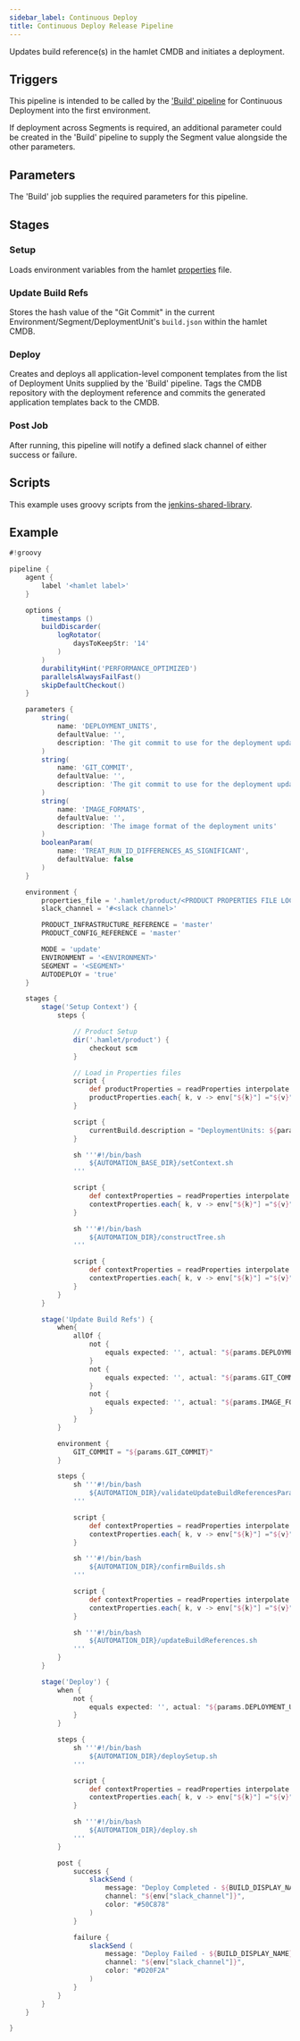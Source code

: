 ```yaml
---
sidebar_label: Continuous Deploy
title: Continuous Deploy Release Pipeline
---
```

Updates build reference(s) in the hamlet CMDB and initiates a deployment.

## Triggers

This pipeline is intended to be called by the ['Build' pipeline](../build/single) for Continuous Deployment into the first environment.

If deployment across Segments is required, an additional parameter could be created in the 'Build' pipeline to supply the Segment value alongside the other parameters.

## Parameters

The 'Build' job supplies the required parameters for this pipeline.

## Stages

### Setup

Loads environment variables from the hamlet [properties](../properties) file.

### Update Build Refs

Stores the hash value of the "Git Commit" in the current Environment/Segment/DeploymentUnit's `build.json` within the hamlet CMDB.

### Deploy

Creates and deploys all application-level component templates from the list of Deployment Units supplied by the 'Build' pipeline. Tags the CMDB repository with the deployment reference and commits the generated application templates back to the CMDB.

### Post Job

After running, this pipeline will notify a defined slack channel of either success or failure.

## Scripts

This example uses groovy scripts from the [jenkins-shared-library](https://github.com/hamlet-io/jenkins-shared-library).

## Example

```groovy
#!groovy

pipeline {
    agent {
        label '<hamlet label>'
    }

    options {
        timestamps ()
        buildDiscarder(
            logRotator(
                daysToKeepStr: '14'
            )
        )
        durabilityHint('PERFORMANCE_OPTIMIZED')
        parallelsAlwaysFailFast()
        skipDefaultCheckout()
    }

    parameters {
        string(
            name: 'DEPLOYMENT_UNITS',
            defaultValue: '',
            description: 'The git commit to use for the deployment update'
        )
        string(
            name: 'GIT_COMMIT',
            defaultValue: '',
            description: 'The git commit to use for the deployment update'
        )
        string(
            name: 'IMAGE_FORMATS',
            defaultValue: '',
            description: 'The image format of the deployment units'
        )
        booleanParam(
            name: 'TREAT_RUN_ID_DIFFERENCES_AS_SIGNIFICANT',
            defaultValue: false
        )
    }

    environment {
        properties_file = '.hamlet/product/<PRODUCT PROPERTIES FILE LOCATION>'
        slack_channel = '#<slack channel>'

        PRODUCT_INFRASTRUCTURE_REFERENCE = 'master'
        PRODUCT_CONFIG_REFERENCE = 'master'

        MODE = 'update'
        ENVIRONMENT = '<ENVIRONMENT>'
        SEGMENT = '<SEGMENT>'
        AUTODEPLOY = 'true'
    }

    stages {
        stage('Setup Context') {
            steps {

                // Product Setup
                dir('.hamlet/product') {
                    checkout scm
                }

                // Load in Properties files
                script {
                    def productProperties = readProperties interpolate: true, file: "${env.properties_file}";
                    productProperties.each{ k, v -> env["${k}"] ="${v}" }
                }

                script {
                    currentBuild.description = "DeploymentUnits: ${params.DEPLOYMENT_UNITS} - CodeCommit: ${params.GIT_COMMIT}"
                }

                sh '''#!/bin/bash
                    ${AUTOMATION_BASE_DIR}/setContext.sh
                '''

                script {
                    def contextProperties = readProperties interpolate: true, file: "${WORKSPACE}/context.properties";
                    contextProperties.each{ k, v -> env["${k}"] ="${v}" }
                }

                sh '''#!/bin/bash
                    ${AUTOMATION_DIR}/constructTree.sh
                '''

                script {
                    def contextProperties = readProperties interpolate: true, file: "${WORKSPACE}/context.properties";
                    contextProperties.each{ k, v -> env["${k}"] ="${v}" }
                }
            }
        }

        stage('Update Build Refs') {
            when{
                allOf {
                    not {
                        equals expected: '', actual: "${params.DEPLOYMENT_UNITS}"
                    }
                    not {
                        equals expected: '', actual: "${params.GIT_COMMIT}"
                    }
                    not {
                        equals expected: '', actual: "${params.IMAGE_FORMATS}"
                    }
                }
            }

            environment {
                GIT_COMMIT = "${params.GIT_COMMIT}"
            }

            steps {
                sh '''#!/bin/bash
                    ${AUTOMATION_DIR}/validateUpdateBuildReferencesParameters.sh
                '''

                script {
                    def contextProperties = readProperties interpolate: true, file: "${WORKSPACE}/context.properties";
                    contextProperties.each{ k, v -> env["${k}"] ="${v}" }
                }

                sh '''#!/bin/bash
                    ${AUTOMATION_DIR}/confirmBuilds.sh
                '''

                script {
                    def contextProperties = readProperties interpolate: true, file: "${WORKSPACE}/context.properties";
                    contextProperties.each{ k, v -> env["${k}"] ="${v}" }
                }

                sh '''#!/bin/bash
                    ${AUTOMATION_DIR}/updateBuildReferences.sh
                '''
            }
        }

        stage('Deploy') {
            when {
                not {
                    equals expected: '', actual: "${params.DEPLOYMENT_UNITS}"
                }
            }

            steps {
                sh '''#!/bin/bash
                    ${AUTOMATION_DIR}/deploySetup.sh
                '''

                script {
                    def contextProperties = readProperties interpolate: true, file: "${WORKSPACE}/context.properties";
                    contextProperties.each{ k, v -> env["${k}"] ="${v}" }
                }

                sh '''#!/bin/bash
                    ${AUTOMATION_DIR}/deploy.sh
                '''
            }

            post {
                success {
                    slackSend (
                        message: "Deploy Completed - ${BUILD_DISPLAY_NAME} (<${BUILD_URL}|Open>)\n Environment: ${env.ENVIRONMENT} - Segment: ${env.SEGMENT} \n DeploymentUnits: ${params.DEPLOYMENT_UNITS} - Commit: ${params.GIT_COMMIT}",
                        channel: "${env["slack_channel"]}",
                        color: "#50C878"
                    )
                }

                failure {
                    slackSend (
                        message: "Deploy Failed - ${BUILD_DISPLAY_NAME} (<${BUILD_URL}|Open>)\n Environment: ${env.ENVIRONMENT} - Segment: ${env.SEGMENT} \n DeploymentUnits: ${params.DEPLOYMENT_UNITS} - Commit: ${params.GIT_COMMIT}",
                        channel: "${env["slack_channel"]}",
                        color: "#D20F2A"
                    )
                }
            }
        }
    }

}
```

